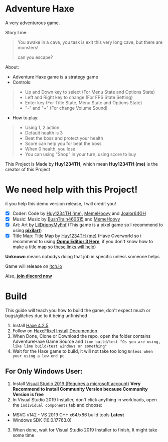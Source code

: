 # Adventure Haxe
A very adventurous game.

Story Line:

> You awake in a cave, you task is exit this very long cave, but there are monsters!
> 
> can you escape?

About:

- Adventure Haxe game is a strategy game
- Controls:
> + Up and Down key to select (For Menu State and Options State)
> + Left and Right key to change (For FPS State Setting)
> + Enter key (For Title State, Menu State and Options State)
> + "-" and "+" (For change Volume Sound)
- How to play:
> + Using 1, 2 action
> + Default health is 3
> + Beat the boss and protect your health
> + Score can help you for beat the boss
> + When 0 health, you lose
> + You can using "Shop" in your turn, using score to buy

This Project is Made by **Huy1234TH**, which mean **Huy1234TH (me)** is the creator of this Project

# We need help with this Project!
it you help this demo version release, I will credit you!

- [x] Coder: Code by [Huy1234TH (me)](https://github.com/khuonghoanghuy), [MemeHoovy](https://twitter.com/meme_hoovy) and [Joalor64GH](https://twitter.com/fnfkeith19)
- [x] Music: Music by [BushTrain460615](https://github.com/BushTrain460615) and [MemeHoovy](https://twitter.com/meme_hoovy)
- [x] Art: Art by [LilDrippyMyFnf](https://twitter.com/lil_homie47) (This game is a pixel game so I recommend to using [**pixilart**](https://www.pixilart.com/draw))
- [x] Title Map: Title Map by [Huy1234TH (me)](https://github.com/khuonghoanghuy) (Have Overworld so i recommend to using [**Ogmo Editior 3 Here**](https://ogmo-editor-3.github.io/), if you don't know how to make a title map so [these links will help](https://haxeflixel.com/documentation/creating-a-tilemap/))

**Unknown** means nobodys doing that job in specific unless someone helps

Game will release on [itch.io](https://huy1234th.itch.io/adventure-haxe)

Also, [**join discord now**](https://discord.gg/DR9nc4u9)

# Build
This guide will teach you how to build the game, don't expect much or bugs/glitches due to it being unfinished

1. Install [Haxe 4.2.5](https://haxe.org/download/version/4.2.5/) 
2. Follow on [HaxeFlixel Install Documention](https://haxeflixel.com/documentation/install-haxeflixel/)
3. When Done, Clone or Download the repo, open the folder contains AdventureHaxe Game Source and ``lime build/test "Os you are using, like lime build/test windows or something"``
4. Wait for the Haxe game to build, it will not take too long ``Unless when your using a low end pc``

## For Only Windows User:
1. Install [Visual Studio 2019 (Requires a microsoft account)](https://my.visualstudio.com/Downloads?q=visual%20studio%202019&wt.mc_id=o~msft~vscom~older-downloads) **Very Recommend to install Community Version because Community Version is free**
2. In Visual Studio 2019 Installer, don't click anything in workloads, open the `individual components` tab and choose:
* MSVC v142 - VS 2019 C++ x64/x86 build tools **Latest**
* Windows SDK (10.0.17763.0)
3. When done, wait for Visual Studio 2019 Installer to finish, It might take some time
